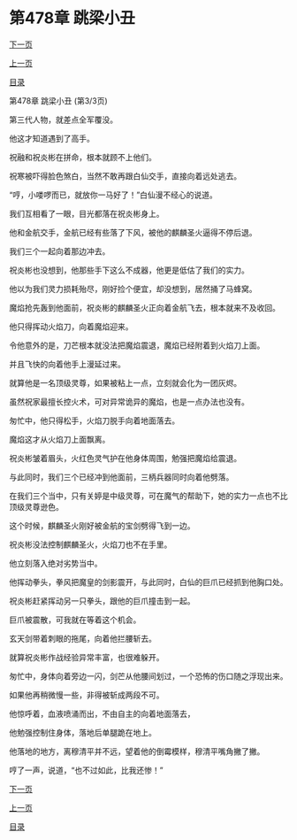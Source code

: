 <h1>第478章    跳梁小丑</h1>
            <div><p><a href="./1434_%E7%AC%AC479%E7%AB%A0_%E9%B1%BC%E6%AD%BB%E7%BD%91%E7%A0%B4.md">下一页</a></p><p><a href="./1432_%E7%AC%AC478%E7%AB%A0_%E8%B7%B3%E6%A2%81%E5%B0%8F%E4%B8%91.md">上一页</a></p><p><a href="../">目录</a></p></div>
            <div><p>第478章    跳梁小丑 (第3/3页)</p><p>第三代人物，就差点全军覆没。</p><p>他这才知道遇到了高手。</p><p>祝融和祝炎彬在拼命，根本就顾不上他们。</p><p>祝寒被吓得脸色煞白，当然不敢再跟白仙交手，直接向着远处逃去。</p><p>“哼，小喽啰而已，就放你一马好了！”白仙漫不经心的说道。</p><p>我们互相看了一眼，目光都落在祝炎彬身上。</p><p>他和金航交手，金航已经有些落了下风，被他的麒麟圣火逼得不停后退。</p><p>我们三个一起向着那边冲去。</p><p>祝炎彬也没想到，他那些手下这么不成器，他更是低估了我们的实力。</p><p>他以为我们灵力损耗殆尽，刚好捡个便宜，却没想到，居然捅了马蜂窝。</p><p>魔焰抢先轰到他面前，祝炎彬的麒麟圣火正向着金航飞去，根本就来不及收回。</p><p>他只得挥动火焰刀，向着魔焰迎来。</p><p>令他意外的是，刀芒根本就没法把魔焰震退，魔焰已经附着到火焰刀上面。</p><p>并且飞快的向着他手上漫延过来。</p><p>就算他是一名顶级灵尊，如果被粘上一点，立刻就会化为一团灰烬。</p><p>虽然祝家最擅长控火术，可对异常诡异的魔焰，也是一点办法也没有。</p><p>匆忙中，他只得松手，火焰刀脱手向着地面落去。</p><p>魔焰这才从火焰刀上面飘离。</p><p>祝炎彬皱着眉头，火红色灵气护在他身体周围，勉强把魔焰给震退。</p><p>与此同时，我们三个已经冲到他面前，三柄兵器同时向着他劈落。</p><p>在我们三个当中，只有关婷是中级灵尊，可在魔气的帮助下，她的实力一点也不比顶级灵尊逊色。</p><p>这个时候，麒麟圣火刚好被金航的宝剑劈得飞到一边。</p><p>祝炎彬没法控制麒麟圣火，火焰刀也不在手里。</p><p>他立刻落入绝对劣势当中。</p><p>他挥动拳头，拳风把魔皇的剑影震开，与此同时，白仙的巨爪已经抓到他胸口处。</p><p>祝炎彬赶紧挥动另一只拳头，跟他的巨爪撞击到一起。</p><p>巨爪被震散，可我就在等着这个机会。</p><p>玄天剑带着刺眼的拖尾，向着他拦腰斩去。</p><p>就算祝炎彬作战经验异常丰富，也很难躲开。</p><p>匆忙中，身体向着旁边一闪，剑芒从他腰间划过，一个恐怖的伤口随之浮现出来。</p><p>如果他再稍微慢一些，非得被斩成两段不可。</p><p>他惊呼着，血液喷涌而出，不由自主的向着地面落去，</p><p>他勉强控制住身体，落地后单腿跪在地上。</p><p>他落地的地方，离穆清平并不远，望着他的倒霉模样，穆清平嘴角撇了撇。</p><p>哼了一声，说道，“也不过如此，比我还惨！”</p></div>
            <div><p><a href="./1434_%E7%AC%AC479%E7%AB%A0_%E9%B1%BC%E6%AD%BB%E7%BD%91%E7%A0%B4.md">下一页</a></p><p><a href="./1432_%E7%AC%AC478%E7%AB%A0_%E8%B7%B3%E6%A2%81%E5%B0%8F%E4%B8%91.md">上一页</a></p><p><a href="../">目录</a></p></div>